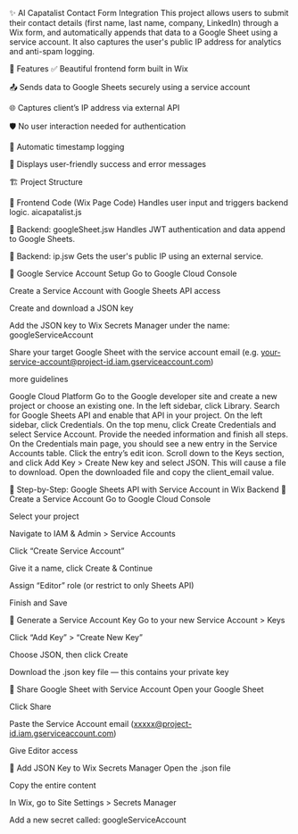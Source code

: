 ✨ AI Capatalist Contact Form Integration
This project allows users to submit their contact details (first name, last name, company, LinkedIn) through a Wix form, and automatically appends that data to a Google Sheet using a service account. It also captures the user's public IP address for analytics and anti-spam logging.

📌 Features
✅ Beautiful frontend form built in Wix

📤 Sends data to Google Sheets securely using a service account

🌐 Captures client’s IP address via external API

🛡️ No user interaction needed for authentication

🧾 Automatic timestamp logging

💬 Displays user-friendly success and error messages

🏗️ Project Structure

🔹 Frontend Code (Wix Page Code)
Handles user input and triggers backend logic.
aicapatalist.js

🔹 Backend: googleSheet.jsw
Handles JWT authentication and data append to Google Sheets.

🔹 Backend: ip.jsw
Gets the user's public IP using an external service.

🔐 Google Service Account Setup
Go to Google Cloud Console

Create a Service Account with Google Sheets API access

Create and download a JSON key

Add the JSON key to Wix Secrets Manager under the name:
googleServiceAccount

Share your target Google Sheet with the service account email (e.g. your-service-account@project-id.iam.gserviceaccount.com)

more guidelines 


Google Cloud Platform
Go to the Google developer site and create a new project or choose an existing one.
In the left sidebar, click Library. Search for Google Sheets API and enable that API in your project.
On the left sidebar, click Credentials. On the top menu, click Create Credentials and select Service Account. Provide the needed information and finish all steps.
On the Credentials main page, you should see a new entry in the Service Accounts table. Click the entry’s edit icon.
Scroll down to the Keys section, and click Add Key > Create New key and select JSON. This will cause a file to download.
Open the downloaded file and copy the client_email value.


🔧 Step-by-Step: Google Sheets API with Service Account in Wix Backend
⿡ Create a Service Account
Go to Google Cloud Console

Select your project

Navigate to IAM & Admin > Service Accounts

Click “Create Service Account”

Give it a name, click Create & Continue

Assign “Editor” role (or restrict to only Sheets API)

Finish and Save

⿢ Generate a Service Account Key
Go to your new Service Account > Keys

Click “Add Key” > “Create New Key”

Choose JSON, then click Create

Download the .json key file — this contains your private key

⿣ Share Google Sheet with Service Account
Open your Google Sheet

Click Share

Paste the Service Account email (xxxxx@project-id.iam.gserviceaccount.com)

Give Editor access

⿤ Add JSON Key to Wix Secrets Manager
Open the .json file

Copy the entire content

In Wix, go to Site Settings > Secrets Manager

Add a new secret called: googleServiceAccount

